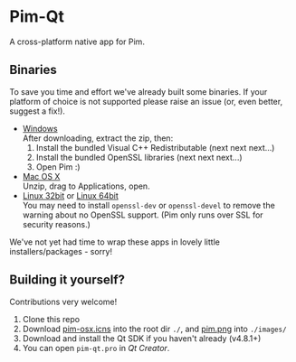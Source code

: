 Pim-Qt
======

A cross-platform native app for Pim.

Binaries
--------

To save you time and effort we've already built some binaries. If your
platform of choice is not supported please raise an issue (or, even
better, suggest a fix!).

 - [Windows][Binary/Windows]  
   After downloading, extract the zip, then:
   1. Install the bundled Visual C++ Redistributable (next next next...)
   2. Install the bundled OpenSSL libraries (next next next...)
   3. Open Pim :)
 - [Mac OS X][Binary/OSX]  
   Unzip, drag to Applications, open.
 - [Linux 32bit][Binary/Linux32] or [Linux 64bit][Binary/Linux64]  
   You may need to install `openssl-dev` or `openssl-devel` to remove
the warning about no OpenSSL support. (Pim only runs over SSL for
security reasons.)

We've not yet had time to wrap these apps in lovely little
installers/packages - sorry!

Building it yourself?
---------------------

Contributions very welcome!

 1. Clone this repo
 2. Download [pim-osx.icns][pim-osx.icns] into the root dir `./`, and [pim.png][pim.png] into `./images/`
 3. Download and install the Qt SDK if you haven't already (v4.8.1+)
 4. You can open `pim-qt.pro` in *Qt Creator*.

[Binary/Linux32]: http://s.p.im/Pim-Qt-Ubuntu-32bit.tgz
[Binary/Linux64]: http://s.p.im/Pim-Qt-Ubuntu-64bit.tgz
[Binary/Windows]: http://s.p.im/Pim-Qt-Win32.zip
[Binary/OSX]: http://s.p.im/Pim-Qt-OSX.zip
[pim.png]: http://s.p.im/pim.png
[pim-osx.icns]: http://s.p.im/pim-osx.icns
